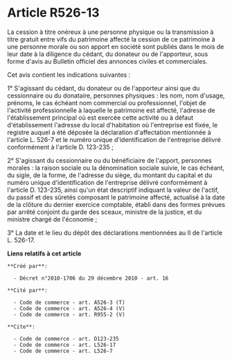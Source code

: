 # Article R526-13

La cession à titre onéreux à une personne physique ou la transmission à titre gratuit entre vifs du patrimoine affecté la
cession de ce patrimoine à une personne morale ou son apport en société sont publiés dans le mois de leur date à la diligence
du cédant, du donateur ou de l'apporteur, sous forme d'avis au Bulletin officiel des annonces civiles et commerciales. 

Cet avis contient les indications suivantes : 

1° S'agissant du cédant, du donateur ou de l'apporteur ainsi que du cessionnaire ou du donataire, personnes physiques : les
nom, nom d'usage, prénoms, le cas échéant nom commercial ou professionnel, l'objet de l'activité professionnelle à laquelle
le patrimoine est affecté, l'adresse de l'établissement principal où est exercée cette activité ou à défaut d'établissement
l'adresse du local d'habitation où l'entreprise est fixée, le registre auquel a été déposée la déclaration d'affectation
mentionnée à l'article L. 526-7 et le numéro unique d'identification de l'entreprise délivré conformément à l'article D.
123-235 ; 

2° S'agissant du cessionnaire ou du bénéficiaire de l'apport, personnes morales : la raison sociale ou la dénomination
sociale suivie, le cas échéant, du sigle, de la forme, de l'adresse du siège, du montant du capital et du numéro unique
d'identification de l'entreprise délivré conformément à l'article D. 123-235, ainsi qu'un état descriptif indiquant la valeur
de l'actif, du passif et des sûretés composant le patrimoine affecté, actualisé à la date de la clôture du dernier exercice
comptable, établi dans des formes prévues par arrêté conjoint du garde des sceaux, ministre de la justice, et du ministre
chargé de l'économie ; 

3° La date et le lieu du dépôt des déclarations mentionnées au II de l'article L. 526-17.

**Liens relatifs à cet article**

	**Créé par**:

	  - Décret n°2010-1706 du 29 décembre 2010 - art. 16

	**Cité par**:

	  - Code de commerce - art. A526-3 (T)
	  - Code de commerce - art. A526-4 (V)
	  - Code de commerce - art. R955-2 (V)

	**Cite**:

	  - Code de commerce - art. D123-235
	  - Code de commerce - art. L526-17
	  - Code de commerce - art. L526-7
